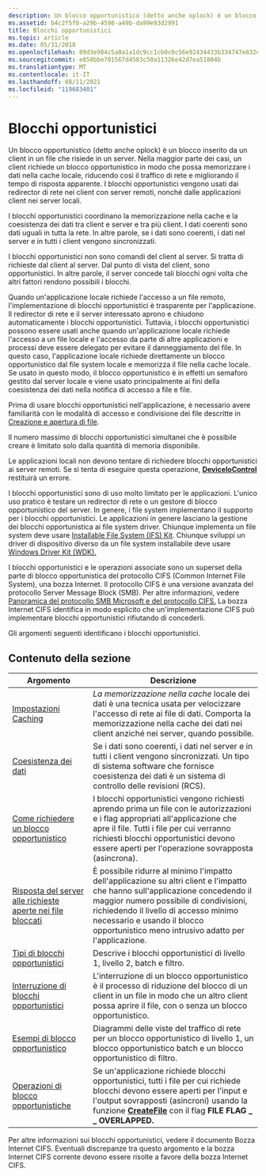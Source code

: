 ```yaml
---
description: Un blocco opportunistico (detto anche oplock) è un blocco inserito da un client in un file che risiede in un server.
ms.assetid: b4c2f5f0-a29b-4598-a49b-da99e93d2991
title: Blocchi opportunistici
ms.topic: article
ms.date: 05/31/2018
ms.openlocfilehash: 89d3e984c5a8a1a1dc9cc1cb0c0c56e92434433b334747e832ea7f3bdf62d3da
ms.sourcegitcommit: e858bbe701567d4583c50a11326e42d7ea51804b
ms.translationtype: MT
ms.contentlocale: it-IT
ms.lasthandoff: 08/11/2021
ms.locfileid: "119683401"
---
```

# <a name="opportunistic-locks"></a>Blocchi opportunistici

Un blocco opportunistico (detto anche oplock) è un blocco inserito da un client in un file che risiede in un server. Nella maggior parte dei casi, un client richiede un blocco opportunistico in modo che possa memorizzare i dati nella cache locale, riducendo così il traffico di rete e migliorando il tempo di risposta apparente. I blocchi opportunistici vengono usati dai redirector di rete nei client con server remoti, nonché dalle applicazioni client nei server locali.

I blocchi opportunistici coordinano la memorizzazione nella cache e la coesistenza dei dati tra client e server e tra più client. I dati coerenti sono dati uguali in tutta la rete. In altre parole, se i dati sono coerenti, i dati nel server e in tutti i client vengono sincronizzati.

I blocchi opportunistici non sono comandi del client al server. Si tratta di richieste dal client al server. Dal punto di vista del client, sono opportunistici. In altre parole, il server concede tali blocchi ogni volta che altri fattori rendono possibili i blocchi.

Quando un'applicazione locale richiede l'accesso a un file remoto, l'implementazione di blocchi opportunistici è trasparente per l'applicazione. Il redirector di rete e il server interessato aprono e chiudono automaticamente i blocchi opportunistici. Tuttavia, i blocchi opportunistici possono essere usati anche quando un'applicazione locale richiede l'accesso a un file locale e l'accesso da parte di altre applicazioni e processi deve essere delegato per evitare il danneggiamento del file. In questo caso, l'applicazione locale richiede direttamente un blocco opportunistico dal file system locale e memorizza il file nella cache locale. Se usato in questo modo, il blocco opportunistico è in effetti un semaforo gestito dal server locale e viene usato principalmente ai fini della coesistenza dei dati nella notifica di accesso a file e file.

Prima di usare blocchi opportunistici nell'applicazione, è necessario avere familiarità con le modalità di accesso e condivisione dei file descritte in [Creazione e apertura di file](creating-and-opening-files.md).

Il numero massimo di blocchi opportunistici simultanei che è possibile creare è limitato solo dalla quantità di memoria disponibile.

Le applicazioni locali non devono tentare di richiedere blocchi opportunistici ai server remoti. Se si tenta di eseguire questa operazione, [**DeviceIoControl**](/windows/desktop/api/ioapiset/nf-ioapiset-deviceiocontrol) restituirà un errore.

I blocchi opportunistici sono di uso molto limitato per le applicazioni. L'unico uso pratico è testare un redirector di rete o un gestore di blocco opportunistico del server. In genere, i file system implementano il supporto per i blocchi opportunistici. Le applicazioni in genere lasciano la gestione dei blocchi opportunistica ai file system driver. Chiunque implementa un file system deve usare [Installable File System (IFS) Kit](https://www.microsoft.com/whdc/devtools/ifskit/default.mspx). Chiunque sviluppi un driver di dispositivo diverso da un file system installabile deve usare [Windows Driver Kit (WDK).](https://www.microsoft.com/?ref=go)

I blocchi opportunistici e le operazioni associate sono un superset della parte di blocco opportunistica del protocollo CIFS (Common Internet File System), una bozza Internet. Il protocollo CIFS è una versione avanzata del protocollo Server Message Block (SMB). Per altre informazioni, vedere [Panoramica del protocollo SMB Microsoft e del protocollo CIFS.](microsoft-smb-protocol-and-cifs-protocol-overview.md) La bozza Internet CIFS identifica in modo esplicito che un'implementazione CIFS può implementare blocchi opportunistici rifiutando di concederli.

Gli argomenti seguenti identificano i blocchi opportunistici.

## <a name="in-this-section"></a>Contenuto della sezione



| Argomento                                                                                                               | Descrizione                                                                                                                                                                                                                                                                                       |
|---------------------------------------------------------------------------------------------------------------------|---------------------------------------------------------------------------------------------------------------------------------------------------------------------------------------------------------------------------------------------------------------------------------------------------|
| [Impostazioni Caching](local-caching.md)<br/>                                                                       | *La memorizzazione nella cache* locale dei dati è una tecnica usata per velocizzare l'accesso di rete ai file di dati. Comporta la memorizzazione nella cache dei dati nei client anziché nei server, quando possibile.<br/>                                                                                                                           |
| [Coesistenza dei dati](data-coherency.md)<br/>                                                                     | Se i dati sono coerenti, i dati nel server e in tutti i client vengono sincronizzati. Un tipo di sistema software che fornisce coesistenza dei dati è un sistema di controllo delle revisioni (RCS).<br/>                                                                                                              |
| [Come richiedere un blocco opportunistico](how-to-request-an-opportunistic-lock.md)<br/>                         | I blocchi opportunistici vengono richiesti aprendo prima un file con le autorizzazioni e i flag appropriati all'applicazione che apre il file. Tutti i file per cui verranno richiesti blocchi opportunistici devono essere aperti per l'operazione sovrapposta (asincrona).<br/>                                |
| [Risposta del server alle richieste aperte nei file bloccati](server-response-to-open-requests-on-locked-files.md)<br/> | È possibile ridurre al minimo l'impatto dell'applicazione su altri client e l'impatto che hanno sull'applicazione concedendo il maggior numero possibile di condivisioni, richiedendo il livello di accesso minimo necessario e usando il blocco opportunistico meno intrusivo adatto per l'applicazione.<br/> |
| [Tipi di blocchi opportunistici](types-of-opportunistic-locks.md)<br/>                                         | Descrive i blocchi opportunistici di livello 1, livello 2, batch e filtro.<br/>                                                                                                                                                                                                                     |
| [Interruzione di blocchi opportunistici](breaking-opportunistic-locks.md)<br/>                                         | L'interruzione di un blocco opportunistico è il processo di riduzione del blocco di un client in un file in modo che un altro client possa aprire il file, con o senza un blocco opportunistico.<br/>                                                                                                     |
| [Esempi di blocco opportunistico](opportunistic-lock-examples.md)<br/>                                           | Diagrammi delle viste del traffico di rete per un blocco opportunistico di livello 1, un blocco opportunistico batch e un blocco opportunistico di filtro.<br/>                                                                                                                                                       |
| [Operazioni di blocco opportunistiche](opportunistic-lock-operations.md)<br/>                                       | Se un'applicazione richiede blocchi opportunistici, tutti i file per cui richiede blocchi devono essere aperti per l'input e l'output sovrapposti (asincroni) usando la funzione [**CreateFile**](/windows/desktop/api/FileAPI/nf-fileapi-createfilea) con il flag **FILE FLAG \_ \_ OVERLAPPED.**<br/>                                   |



 

Per altre informazioni sui blocchi opportunistici, vedere il documento Bozza Internet CIFS. Eventuali discrepanze tra questo argomento e la bozza Internet CIFS corrente devono essere risolte a favore della bozza Internet CIFS.

 

